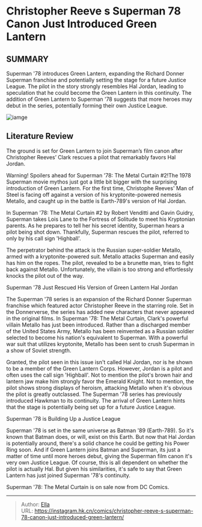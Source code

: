 # Christopher Reeve s Superman 78 Canon Just Introduced Green Lantern


## SUMMARY 



  Superman &#39;78 introduces Green Lantern, expanding the Richard Donner Superman franchise and potentially setting the stage for a future Justice League.   The pilot in the story strongly resembles Hal Jordan, leading to speculation that he could become the Green Lantern in this continuity.   The addition of Green Lantern to Superman &#39;78 suggests that more heroes may debut in the series, potentially forming their own Justice League.  

![iamge](https://static1.srcdn.com/wordpress/wp-content/uploads/2023/12/superman-78-and-green-lantern-dc.jpg)

## Literature Review

The ground is set for Green Lantern to join Superman’s film canon after Christopher Reeves’ Clark rescues a pilot that remarkably favors Hal Jordan.




Warning! Spoilers ahead for Superman &#39;78: The Metal Curtain #2!The 1978 Superman movie mythos just got a little bit bigger with the surprising introduction of Green Lantern. For the first time, Christophe Reeves&#39; Man of Steel is facing off against a version of his kryptonite-powered nemesis Metallo, and caught up in the battle is Earth-789&#39;s version of Hal Jordan.




In Superman &#39;78: The Metal Curtain #2 by Robert Venditti and Gavin Guidry, Superman takes Lois Lane to the Fortress of Solitude to meet his Kryptonian parents. As he prepares to tell her his secret identity, Superman hears a pilot being shot down. Thankfully, Superman rescues the pilot, referred to only by his call sign &#39;Highball&#39;.

          

The perpetrator behind the attack is the Russian super-soldier Metallo, armed with a kryptonite-powered suit. Metallo attacks Superman and easily has him on the ropes. The pilot, revealed to be a brunette man, tries to fight back against Metallo. Unfortunately, the villain is too strong and effortlessly knocks the pilot out of the way.


 Superman &#39;78 Just Rescued His Version of Green Lantern Hal Jordan 
          




The Superman &#39;78 series is an expansion of the Richard Donner Superman franchise which featured actor Christopher Reeve in the starring role. Set in the Donnerverse, the series has added new characters that never appeared in the original films. In Superman &#39;78: The Metal Curtain, Clark&#39;s powerful villain Metallo has just been introduced. Rather than a discharged member of the United States Army, Metallo has been reinvented as a Russian soldier selected to become his nation&#39;s equivalent to Superman. With a powerful war suit that utilizes kryptonite, Metallo has been sent to crush Superman in a show of Soviet strength.

Granted, the pilot seen in this issue isn&#39;t called Hal Jordan, nor is he shown to be a member of the Green Lantern Corps. However, Jordan is a pilot and often uses the call sign &#39;Highball&#39;. Not to mention the pilot&#39;s brown hair and lantern jaw make him strongly favor the Emerald Knight. Not to mention, the pilot shows strong displays of heroism, attacking Metallo when it&#39;s obvious the pilot is greatly outclassed. The Superman &#39;78 series has previously introduced Hawkman to its continuity. The arrival of Green Lantern hints that the stage is potentially being set up for a future Justice League.






 Superman &#39;78 is Building Up a Justice League 
          

Superman &#39;78 is set in the same universe as Batman &#39;89 (Earth-789). So it&#39;s known that Batman does, or will, exist on this Earth. But now that Hal Jordan is potentially around, there&#39;s a solid chance he could be getting his Power Ring soon. And if Green Lantern joins Batman and Superman, its just a matter of time until more heroes debut, giving the Superman film canon it&#39;s very own Justice League. Of course, this is all dependent on whether the pilot is actually Hal. But given his similarities, it&#39;s safe to say that Green Lantern has just joined Superman &#39;78&#39;s continuity.

Superman &#39;78: The Metal Curtain is on sale now from DC Comics.



---

> Author: [Ella](https://instagram.hk.cn/)  
> URL: https://instagram.hk.cn/comics/christopher-reeve-s-superman-78-canon-just-introduced-green-lantern/  

